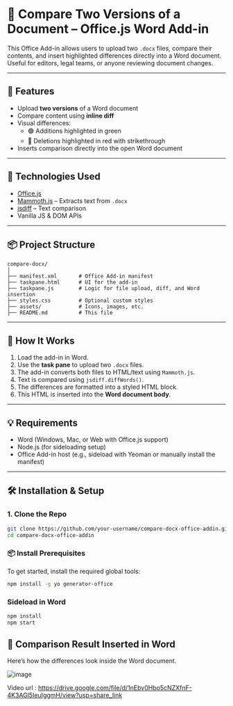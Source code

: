 # 📄 Compare Two Versions of a Document – Office.js Word Add-in

This Office Add-in allows users to upload two `.docx` files, compare their contents, and insert highlighted differences directly into a Word document. Useful for editors, legal teams, or anyone reviewing document changes.

---

## 🚀 Features

- Upload **two versions** of a Word document
- Compare content using **inline diff**
- Visual differences:
  - 🟢 Additions highlighted in green
  - 🔴 Deletions highlighted in red with strikethrough
- Inserts comparison directly into the open Word document

---

## 🧰 Technologies Used

- [Office.js](https://learn.microsoft.com/office/dev/add-ins/)
- [Mammoth.js](https://github.com/mwilliamson/mammoth.js) – Extracts text from `.docx`
- [jsdiff](https://github.com/kpdecker/jsdiff) – Text comparison
- Vanilla JS & DOM APIs

---

## 📦 Project Structure

```plaintext
compare-docx/
│
├── manifest.xml       # Office Add-in manifest
├── taskpane.html      # UI for the add-in
├── taskpane.js        # Logic for file upload, diff, and Word insertion
├── styles.css         # Optional custom styles
├── assets/            # Icons, images, etc.
├── README.md          # This file
```


---

## 🧪 How It Works

1. Load the add-in in Word.
2. Use the **task pane** to upload two `.docx` files.
3. The add-in converts both files to HTML/text using `Mammoth.js`.
4. Text is compared using `jsdiff.diffWords()`.
5. The differences are formatted into a styled HTML block.
6. This HTML is inserted into the **Word document body**.

---

## 💡 Requirements

- Word (Windows, Mac, or Web with Office.js support)
- Node.js (for sideloading setup)
- Office Add-in host (e.g., sideload with Yeoman or manually install the manifest)

---

## 🛠️ Installation & Setup

### 1. Clone the Repo

```bash
git clone https://github.com/your-username/compare-docx-office-addin.git
cd compare-docx-office-addin
```

### 📦 Install Prerequisites

To get started, install the required global tools:

```bash
npm install -g yo generator-office
```

### Sideload in Word
```bash
npm install
npm start
```

## 📄 Comparison Result Inserted in Word
Here’s how the differences look inside the Word document.

![image](https://github.com/user-attachments/assets/82f998f8-0f0a-48b9-ae6e-11f30e3473aa)

Video url : https://drive.google.com/file/d/1nEbv0Hbo5cNZXfnF-4K3AGl5IeuIggmH/view?usp=share_link

